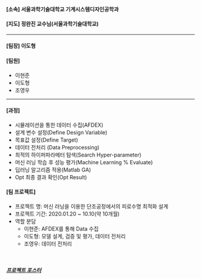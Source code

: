#### [소속] 서울과학기술대학교 기계시스템디자인공학과
#### [지도] 정완진 교수님(서울과학기술대학교)

---

#### [팀장] 이도형

#### [팀원]
- 이현준
- 이도형
- 조영우
---
#### [과정]

  - 시뮬레이션을 통한 데이터 수집(AFDEX)
  - 설계 변수 설정(Define Design Variable)
  - 목표값 설정(Define Target)
  - 데이터 전처리 (Data Preprocessing)
  - 최적의 하이퍼파라메터 탐색(Search Hyper-parameter)
  - 머신 러닝 학습 후 성능 평가(Machine Learning % Evaluate)
  - 딥러닝 알고리즘 적용(Matlab GA)
  - Opt 최종 결과 확인(Opt Result)

#### [팀 프로젝트]
- 프로젝트 명: 머신 러닝을 이용한 단조공정에서의 피로수명 최적화 설계
- 프로젝트 기간: 2020.01.20 ~ 10.10(약 10개월)
- 역할 분담
  - 이현준: AFDEX를 통해 Data 수집
  - 이도형: 모델 설계, 검증 및 평가, 데이터 전처리
  - 조영우: 데이터 전처리
<br/>

##### [프로젝트 포스터][doclink]

[doclink]: https://github.com/leedohyeong/Capstone-Design/blob/main/2020-%EC%A1%B0%EC%98%81%EC%9A%B0%2C%EC%9D%B4%EB%8F%84%ED%98%95%2C%EC%9D%B4%ED%98%84%EC%A4%80-%ED%8F%AC%EC%8A%A4%ED%84%B0.pdf



